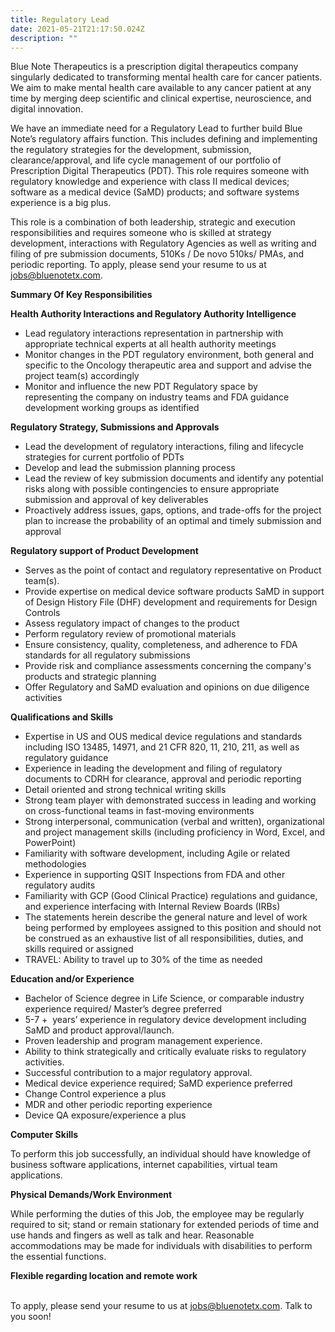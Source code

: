```yaml
---
title: Regulatory Lead
date: 2021-05-21T21:17:50.024Z
description: ""
---
```

Blue Note Therapeutics is a prescription digital therapeutics company singularly dedicated to transforming mental health care for cancer patients. We aim to make mental health care available to any cancer patient at any time by merging deep scientific and clinical expertise, neuroscience, and digital innovation.  

We have an immediate need for a Regulatory Lead to further build Blue Note’s regulatory affairs function.  This includes defining and implementing the regulatory strategies for the development, submission, clearance/approval, and life cycle management of our portfolio of Prescription Digital Therapeutics (PDT). This role requires someone with regulatory knowledge and experience with class II medical devices; software as a medical device (SaMD) products; and software systems experience is a big plus. 

This role is a combination of both leadership, strategic and execution responsibilities and requires someone who is skilled at strategy development, interactions with Regulatory Agencies as well as writing and filing of pre submission documents, 510Ks / De novo 510ks/ PMAs, and periodic reporting. To apply, please send your resume to us at jobs@bluenotetx.com.

**Summary Of Key Responsibilities**

**Health Authority Interactions and Regulatory Authority Intelligence**

* Lead regulatory interactions representation in partnership with appropriate technical experts at all health authority meetings 
* Monitor changes in the PDT regulatory environment, both general and specific to the Oncology therapeutic area and support and advise the project team(s) accordingly
* Monitor and influence the new PDT Regulatory space by representing the company on industry teams and FDA guidance development working groups as identified

**Regulatory Strategy, Submissions and Approvals** 

* Lead the development of regulatory interactions, filing and lifecycle strategies for current portfolio of PDTs
* Develop and lead the submission planning process
* Lead the review of key submission documents and identify any potential risks along with possible contingencies to ensure appropriate submission and approval of key deliverables
* Proactively address issues, gaps, options, and trade-offs for the project plan to increase the probability of an optimal and timely submission and approval 

**Regulatory support of Product Development** 

* Serves as the point of contact and regulatory representative on Product team(s).
* Provide expertise on medical device software products SaMD in support of Design History File (DHF) development and requirements for Design Controls
* Assess regulatory impact of changes to the product 
* Perform regulatory review of promotional materials
* Ensure consistency, quality, completeness, and adherence to FDA standards for all regulatory submissions 
* Provide risk and compliance assessments concerning the company's products and strategic planning
* Offer Regulatory and SaMD evaluation and opinions on due diligence activities 

**Qualifications and Skills**

* Expertise in US and OUS medical device regulations and standards including ISO 13485, 14971, and 21 CFR 820, 11, 210, 211, as well as regulatory guidance
* Experience in leading the development and filing of regulatory documents to CDRH for clearance, approval and periodic reporting
* Detail oriented and strong technical writing skills
* Strong team player with demonstrated success in leading and working on cross-functional teams in fast-moving environments
* Strong interpersonal, communication (verbal and written), organizational and project management skills (including proficiency in Word, Excel, and PowerPoint)
* Familiarity with software development, including Agile or related methodologies
* Experience in supporting QSIT Inspections from FDA and other regulatory audits
* Familiarity with GCP (Good Clinical Practice) regulations and guidance, and experience interfacing with Internal Review Boards (IRBs)
* The statements herein describe the general nature and level of work being performed by employees assigned to this position and should not be construed as an exhaustive list of all responsibilities, duties, and skills required or assigned
* TRAVEL: Ability to travel up to 30% of the time as needed

**Education and/or Experience** 

* Bachelor of Science degree in Life Science, or comparable industry experience required/ Master’s degree preferred 
* 5-7 +  years’ experience in regulatory device development including SaMD and product approval/launch.
* Proven leadership and program management experience.
* Ability to think strategically and critically evaluate risks to regulatory activities.
* Successful contribution to a major regulatory approval.
* Medical device experience required; SaMD experience preferred 
* Change Control experience a plus
* MDR and other periodic reporting experience
* Device QA exposure/experience a plus

**Computer Skills**                   

To perform this job successfully, an individual should have knowledge of business software applications, internet capabilities, virtual team applications. 

**Physical Demands/Work Environment**

While performing the duties of this Job, the employee may be regularly required to sit; stand or remain stationary for extended periods of time and use hands and fingers as well as talk and hear. Reasonable accommodations may be made for individuals with disabilities to perform the essential functions.

**Flexible regarding location and remote work**

\
To apply, please send your resume to us at [jobs@bluenotetx.com](mailto:jobs@bluenotetx.com). Talk to you soon!
